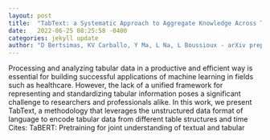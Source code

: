 ```yaml
---
layout: post
title:  "TabText: a Systematic Approach to Aggregate Knowledge Across Tabular Data Structures"
date:   2022-06-25 08:25:58 -0400
categories: jekyll update
author: "D Bertsimas, KV Carballo, Y Ma, L Na, L Boussioux - arXiv preprint arXiv , 2022"
---
```

Processing and analyzing tabular data in a productive and efficient way is essential for building successful applications of machine learning in fields such as healthcare. However, the lack of a unified framework for representing and standardizing tabular information poses a significant challenge to researchers and professionals alike. In this work, we present TabText, a methodology that leverages the unstructured data format of language to encode tabular data from different table structures and time 
Cites: TaBERT: Pretraining for joint understanding of textual and tabular